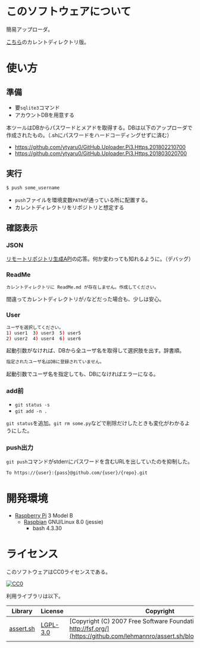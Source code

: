 ﻿# このソフトウェアについて

簡易アップローダ。

[こちら](https://github.com/ytyaru0/Shell.Github.Commiter.20180309122449)のカレントディレクトリ版。

# 使い方

## 準備

* 要`sqlite3`コマンド
* アカウントDBを用意する

本ツールはDBからパスワードとメアドを取得する。DBは以下のアップローダで作成されたもの。（.shにパスワードをハードコーディングせずに済む）

* https://github.com/ytyaru0/GitHub.Uploader.Pi3.Https.201802210700
* https://github.com/ytyaru0/GitHub.Uploader.Pi3.Https.201803020700

## 実行

```sh
$ push some_username
```

* `push`ファイルを環境変数`PATH`が通っている所に配置する。
* カレントディレクトリをリポジトリと想定する

## 確認表示

### JSON

[リモートリポジトリ生成API](https://developer.github.com/v3/repos/#create)の応答。何か変わっても知れるように。（デバッグ）

### ReadMe

```sh
カレントディレクトリに ReadMe.md が存在しません。作成してください。
```

間違ってカレントディレクトリが`/`などだった場合も、少しは安心。

### User

```sh
ユーザを選択してください。
1) user1  3) user3  5) user5
2) user2  4) user4  6) user6
```

起動引数がなければ、DBから全ユーザ名を取得して選択肢を出す。辞書順。

```sh
指定されたユーザ名はDBに登録されていません。
```

起動引数でユーザ名を指定しても、DBになければエラーになる。

### add前

* `git status -s`
* `git add -n .`

`git status`を追加。`git rm some.py`などで削除だけしたときも変化がわかるようにした。

### push出力

`git push`コマンドがstderrにパスワードを含むURLを出していたのを抑制した。

```sh
To https://{user}:{pass}@github.com/{user}/{repo}.git
```

# 開発環境

* [Raspberry Pi](https://ja.wikipedia.org/wiki/Raspberry_Pi) 3 Model B
    * [Raspbian](https://www.raspberrypi.org/downloads/raspbian/) GNU/Linux 8.0 (jessie)
        * bash 4.3.30

# ライセンス

このソフトウェアはCC0ライセンスである。

[![CC0](http://i.creativecommons.org/p/zero/1.0/88x31.png "CC0")](http://creativecommons.org/publicdomain/zero/1.0/deed.ja)

利用ライブラリは以下。

Library|License|Copyright
-------|-------|---------
[assert.sh](https://github.com/lehmannro/assert.sh)|[LGPL-3.0](https://github.com/lehmannro/assert.sh/blob/master/COPYING.LESSER)|[Copyright (C) 2007 Free Software Foundation, Inc. http://fsf.org/](https://github.com/lehmannro/assert.sh/blob/master/COPYING)

